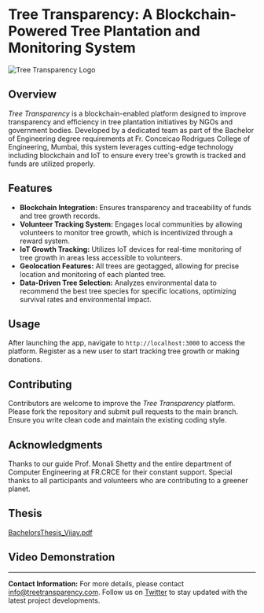 # Tree Transparency: A Blockchain-Powered Tree Plantation and Monitoring System

![Tree Transparency Logo](https://user-images.githubusercontent.com/example/logo.png)

## Overview

_Tree Transparency_ is a blockchain-enabled platform designed to improve transparency and efficiency in tree plantation initiatives by NGOs and government bodies. Developed by a dedicated team as part of the Bachelor of Engineering degree requirements at Fr. Conceicao Rodrigues College of Engineering, Mumbai, this system leverages cutting-edge technology including blockchain and IoT to ensure every tree's growth is tracked and funds are utilized properly.

## Features

- **Blockchain Integration:** Ensures transparency and traceability of funds and tree growth records.
- **Volunteer Tracking System:** Engages local communities by allowing volunteers to monitor tree growth, which is incentivized through a reward system.
- **IoT Growth Tracking:** Utilizes IoT devices for real-time monitoring of tree growth in areas less accessible to volunteers.
- **Geolocation Features:** All trees are geotagged, allowing for precise location and monitoring of each planted tree.
- **Data-Driven Tree Selection:** Analyzes environmental data to recommend the best tree species for specific locations, optimizing survival rates and environmental impact.

## Usage

After launching the app, navigate to `http://localhost:3000` to access the platform. Register as a new user to start tracking tree growth or making donations.

## Contributing

Contributors are welcome to improve the _Tree Transparency_ platform. Please fork the repository and submit pull requests to the main branch. Ensure you write clean code and maintain the existing coding style.


## Acknowledgments

Thanks to our guide Prof. Monali Shetty and the entire department of Computer Engineering at FR.CRCE for their constant support. Special thanks to all participants and volunteers who are contributing to a greener planet.

## Thesis

[BachelorsThesis_Vijay.pdf](https://github.com/Vijay-SP/Treetransparency/files/15229244/BachelorsThesis_Vijay.pdf)


## Video Demonstration



---

**Contact Information:** For more details, please contact [info@treetransparency.com](mailto:info@treetransparency.com). Follow us on [Twitter](https://twitter.com/treetransparency) to stay updated with the latest project developments.
